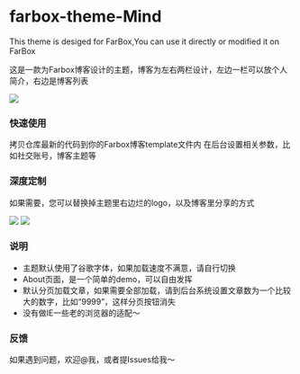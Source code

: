 # farbox-theme-Mind
This theme is desiged for FarBox,You can use it directly or modified it on FarBox 

这是一款为Farbox博客设计的主题，博客为左右两栏设计，左边一栏可以放个人简介，右边是博客列表

![](https://hicaicai.b0.upaiyun.com/work/asdjhkj3.png)

### 快速使用

拷贝仓库最新的代码到你的Farbox博客template文件内
在后台设置相关参数，比如社交账号，博客主题等

### 深度定制

如果需要，您可以替换掉主题里右边烂的logo，以及博客里分享的方式

![](https://hicaicai.b0.upaiyun.com/work/2123asudy.png)
![](https://hicaicai.b0.upaiyun.com/work/shajgdu3.png)

### 说明

- 主题默认使用了谷歌字体，如果加载速度不满意，请自行切换
- About页面，是一个简单的demo，可以自由发挥
- 默认分页加载文章，如果需要全部加载，请到后台系统设置文章数为一个比较大的数字，比如“9999”，这样分页按钮消失
- 没有做IE一些老的浏览器的适配～

### 反馈

如果遇到问题，欢迎@我，或者提Issues给我～
